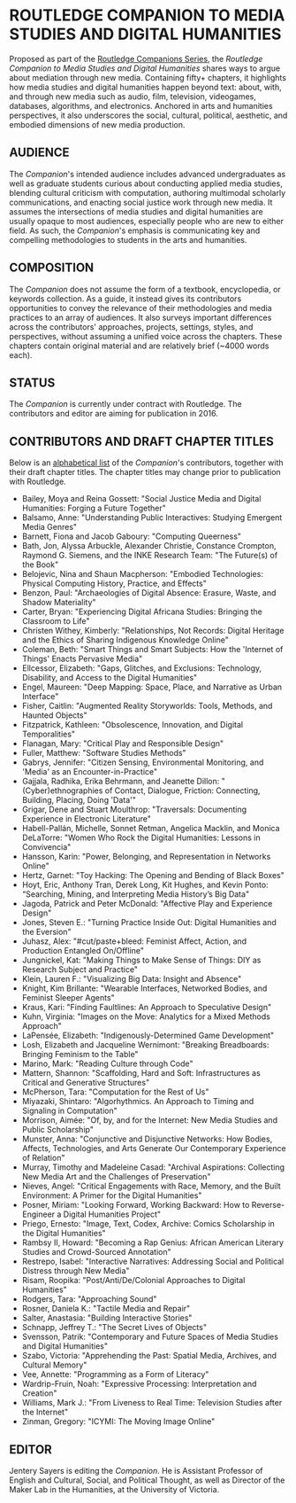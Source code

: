 # ROUTLEDGE COMPANION TO MEDIA STUDIES AND DIGITAL HUMANITIES 

Proposed as part of the [Routledge Companions Series](http://www.routledge.com/books/series/ROUTCOMPS/), the *Routledge Companion to Media Studies and Digital Humanities* shares ways to argue about mediation through new media. Containing fifty+ chapters, it highlights how media studies and digital humanities happen beyond text: about, with, and through new media such as audio, film, television, videogames, databases, algorithms, and electronics. Anchored in arts and humanities perspectives, it also underscores the social, cultural, political, aesthetic, and embodied dimensions of new media production.  

## AUDIENCE 

The *Companion*'s intended audience includes advanced undergraduates as well as graduate students curious about conducting applied media studies, blending cultural criticism with computation, authoring multimodal scholarly communications, and enacting social justice work through new media. It assumes the intersections of media studies and digital humanities are usually opaque to most audiences, especially people who are new to either field. As such, the *Companion*'s emphasis is communicating key and compelling methodologies to students in the arts and humanities. 

## COMPOSITION 

The *Companion* does not assume the form of a textbook, encyclopedia, or keywords collection. As a guide, it instead gives its contributors opportunities to convey the relevance of their methodologies and media practices to an array of audiences. It also surveys important differences across the contributors' approaches, projects, settings, styles, and perspectives, without assuming a unified voice across the chapters. These chapters contain original material and are relatively brief (~4000 words each). 

## STATUS 

The *Companion* is currently under contract with Routledge. The contributors and editor are aiming for publication in 2016. 

## CONTRIBUTORS AND DRAFT CHAPTER TITLES 

Below is an [alphabetical list](list.md) of the *Companion*'s contributors, together with their draft chapter titles. The chapter titles may change prior to publication with Routledge.
* Bailey, Moya and Reina Gossett: "Social Justice Media and Digital Humanities: Forging a Future Together"
* Balsamo, Anne: "Understanding Public Interactives: Studying Emergent Media Genres" 
* Barnett, Fiona and Jacob Gaboury: "Computing Queerness" 
* Bath, Jon, Alyssa Arbuckle, Alexander Christie, Constance Crompton, Raymond G. Siemens, and the INKE Research Team: "The Future(s) of the Book"
* Belojevic, Nina and Shaun Macpherson: "Embodied Technologies: Physical Computing History, Practice, and Effects"
* Benzon, Paul: "Archaeologies of Digital Absence: Erasure, Waste, and Shadow Materiality" 
* Carter, Bryan: "Experiencing Digital Africana Studies: Bringing the Classroom to Life"
* Christen Withey, Kimberly: "Relationships, Not Records: Digital Heritage and the Ethics of Sharing Indigenous Knowledge Online" 
* Coleman, Beth: "Smart Things and Smart Subjects: How the 'Internet of Things' Enacts Pervasive Media" 
* Ellcessor, Elizabeth: "Gaps, Glitches, and Exclusions: Technology, Disability, and Access to the Digital Humanities"
* Engel, Maureen: "Deep Mapping: Space, Place, and Narrative as Urban Interface"
* Fisher, Caitlin: "Augmented Reality Storyworlds: Tools, Methods, and Haunted Objects"
* Fitzpatrick, Kathleen: "Obsolescence, Innovation, and Digital Temporalities"
* Flanagan, Mary: "Critical Play and Responsible Design"
* Fuller, Matthew: "Software Studies Methods"
* Gabrys, Jennifer: "Citizen Sensing, Environmental Monitoring, and 'Media' as an Encounter-in-Practice"
* Gajjala, Radhika, Erika Behrmann, and Jeanette Dillon: "(Cyber)ethnographies of Contact, Dialogue, Friction: Connecting, Building, Placing, Doing 'Data'"
* Grigar, Dene and Stuart Moulthrop: "Traversals: Documenting Experience in Electronic Literature"
* Habell-Pallán, Michelle, Sonnet Retman, Angelica Macklin, and Monica DeLaTorre: "Women Who Rock the Digital Humanities: Lessons in Convivencia"
* Hansson, Karin: "Power, Belonging, and Representation in Networks Online"
* Hertz, Garnet: "Toy Hacking: The Opening and Bending of Black Boxes"
* Hoyt, Eric, Anthony Tran, Derek Long, Kit Hughes, and Kevin Ponto: “Searching, Mining, and Interpreting Media History’s Big Data"
* Jagoda, Patrick and Peter McDonald: "Affective Play and Experience Design"
* Jones, Steven E.: "Turning Practice Inside Out: Digital Humanities and the Eversion"
* Juhasz, Alex: "#cut/paste+bleed: Feminist Affect, Action, and Production Entangled On/Offline"
* Jungnickel, Kat: "Making Things to Make Sense of Things: DIY as Research Subject and Practice"
* Klein, Lauren F.: "Visualizing Big Data: Insight and Absence"
* Knight, Kim Brillante: "Wearable Interfaces, Networked Bodies, and Feminist Sleeper Agents"
* Kraus, Kari: "Finding Faultlines: An Approach to Speculative Design"
* Kuhn, Virginia: "Images on the Move: Analytics for a Mixed Methods Approach"
* LaPensée, Elizabeth: "Indigenously-Determined Game Development"
* Losh, Elizabeth and Jacqueline Wernimont: "Breaking Breadboards: Bringing Feminism to the Table"
* Marino, Mark: "Reading Culture through Code"
* Mattern, Shannon: "Scaffolding, Hard and Soft: Infrastructures as Critical and Generative Structures"
* McPherson, Tara: "Computation for the Rest of Us"
* Miyazaki, Shintaro: "Algorhythmics. An Approach to Timing and Signaling in Computation"
* Morrison, Aimée: "Of, by, and for the Internet: New Media Studies and Public Scholarship"
* Munster, Anna: "Conjunctive and Disjunctive Networks: How Bodies, Affects, Technologies, and Arts Generate Our Contemporary Experience of Relation"
* Murray, Timothy and Madeleine Casad: "Archival Aspirations: Collecting New Media Art and the Challenges of Preservation"
* Nieves, Angel: "Critical Engagements with Race, Memory, and the Built Environment: A Primer for the Digital Humanities"
* Posner, Miriam: "Looking Forward, Working Backward: How to Reverse-Engineer a Digital Humanities Project"
* Priego, Ernesto: "Image, Text, Codex, Archive: Comics Scholarship in the Digital Humanities"
* Rambsy II, Howard: "Becoming a Rap Genius: African American Literary Studies and Crowd-Sourced Annotation"
* Restrepo, Isabel: "Interactive Narratives: Addressing Social and Political Distress through New Media"
* Risam, Roopika: "Post/Anti/De/Colonial Approaches to Digital Humanities"
* Rodgers, Tara: "Approaching Sound"
* Rosner, Daniela K.: "Tactile Media and Repair"
* Salter, Anastasia: "Building Interactive Stories"
* Schnapp, Jeffrey T.: "The Secret Lives of Objects"
* Svensson, Patrik: "Contemporary and Future Spaces of Media Studies and Digital Humanities"
* Szabo, Victoria: "Apprehending the Past: Spatial Media, Archives, and Cultural Memory"
* Vee, Annette: "Programming as a Form of Literacy"
* Wardrip-Fruin, Noah: "Expressive Processing: Interpretation and Creation"
* Williams, Mark J.: "From Liveness to Real Time: Television Studies after the Internet"
* Zinman, Gregory: "ICYMI: The Moving Image Online" 

## EDITOR 

Jentery Sayers is editing the *Companion*. He is Assistant Professor of English and Cultural, Social, and Political Thought, as well as Director of the Maker Lab in the Humanities, at the University of Victoria.   
 
